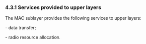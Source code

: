### 4.3.1 Services provided to upper layers

The MAC sublayer provides the following services to upper layers:

\- data transfer;

\- radio resource allocation.
